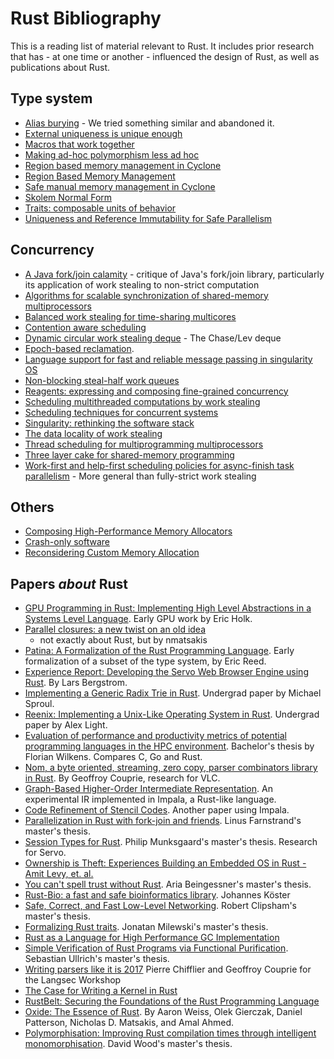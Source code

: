# Rust Bibliography

This is a reading list of material relevant to Rust. It includes prior
research that has - at one time or another - influenced the design of
Rust, as well as publications about Rust.

## Type system

* [Alias burying](https://dl.acm.org/doi/10.1002/spe.370) - We tried something similar and abandoned it.
* [External uniqueness is unique enough](https://lirias.kuleuven.be/retrieve/35835)
* [Macros that work together](https://www.cs.utah.edu/plt/publications/jfp12-draft-fcdf.pdf)
* [Making ad-hoc polymorphism less ad hoc](https://dl.acm.org/doi/10.1145/75277.75283)
* [Region based memory management in Cyclone](https://www.cs.umd.edu/projects/cyclone/papers/cyclone-regions.pdf)
* [Region Based Memory Management](https://www.cs.ucla.edu/~palsberg/tba/papers/tofte-talpin-iandc97.pdf)
* [Safe manual memory management in Cyclone](https://www.cs.umd.edu/projects/PL/cyclone/scp.pdf)
* [Skolem Normal Form](https://en.wikipedia.org/wiki/Skolem_normal_form)
* [Traits: composable units of behavior](http://scg.unibe.ch/archive/papers/Scha03aTraits.pdf)
* [Uniqueness and Reference Immutability for Safe Parallelism](https://research.microsoft.com/pubs/170528/msr-tr-2012-79.pdf)

## Concurrency

* [A Java fork/join calamity](https://web.archive.org/web/20190904045322/http://www.coopsoft.com/ar/CalamityArticle.html) - critique of Java's fork/join library, particularly its application of work stealing to non-strict computation
* [Algorithms for scalable synchronization of shared-memory multiprocessors](https://www.cs.rochester.edu/u/scott/papers/1991_TOCS_synch.pdf)
* [Balanced work stealing for time-sharing multicores](https://web.njit.edu/~dingxn/papers/BWS.pdf)
* [Contention aware scheduling](https://www.blagodurov.net/files/a8-blagodurov.pdf)
* [Dynamic circular work stealing deque](https://patents.google.com/patent/US7346753B2/en) - The Chase/Lev deque
* [Epoch-based reclamation](https://www.cl.cam.ac.uk/techreports/UCAM-CL-TR-579.pdf).
* [Language support for fast and reliable message passing in singularity OS](https://research.microsoft.com/pubs/67482/singsharp.pdf)
* [Non-blocking steal-half work queues](https://www.cs.bgu.ac.il/%7Ehendlerd/papers/p280-hendler.pdf)
* [Reagents: expressing and composing fine-grained concurrency](https://aturon.github.io/academic/reagents.pdf)
* [Scheduling multithreaded computations by work stealing](http://supertech.csail.mit.edu/papers/steal.pdf)
* [Scheduling techniques for concurrent systems](https://www.stanford.edu/~ouster/cgi-bin/papers/coscheduling.pdf)
* [Singularity: rethinking the software stack](https://research.microsoft.com/pubs/69431/osr2007_rethinkingsoftwarestack.pdf)
* [The data locality of work stealing](http://www.aladdin.cs.cmu.edu/papers/pdfs/y2000/locality_spaa00.pdf)
* [Thread scheduling for multiprogramming multiprocessors](https://www.eecis.udel.edu/%7Ecavazos/cisc879-spring2008/papers/arora98thread.pdf)
* [Three layer cake for shared-memory programming](https://dl.acm.org/doi/10.1145/1953611.1953616)
* [Work-first and help-first scheduling policies for async-finish task parallelism](https://dl.acm.org/doi/10.1109/IPDPS.2009.5161079) - More general than fully-strict work stealing

## Others

* [Composing High-Performance Memory Allocators](https://people.cs.umass.edu/~emery/pubs/berger-pldi2001.pdf)
* [Crash-only software](https://www.usenix.org/legacy/events/hotos03/tech/full_papers/candea/candea.pdf)
* [Reconsidering Custom Memory Allocation](https://people.cs.umass.edu/~emery/pubs/berger-oopsla2002.pdf)

## Papers *about* Rust

* [GPU Programming in Rust: Implementing High Level Abstractions in a Systems
  Level
  Language](https://ieeexplore.ieee.org/document/6650903).
  Early GPU work by Eric Holk.
* [Parallel closures: a new twist on an old
  idea](https://www.usenix.org/conference/hotpar12/parallel-closures-new-twist-old-idea)
  - not exactly about Rust, but by nmatsakis
* [Patina: A Formalization of the Rust Programming
  Language](https://dada.cs.washington.edu/research/tr/2015/03/UW-CSE-15-03-02.pdf).
  Early formalization of a subset of the type system, by Eric Reed.
* [Experience Report: Developing the Servo Web Browser Engine using
  Rust](https://arxiv.org/abs/1505.07383). By Lars Bergstrom.
* [Implementing a Generic Radix Trie in
  Rust](https://michaelsproul.github.io/rust_radix_paper/rust-radix-sproul.pdf). Undergrad
  paper by Michael Sproul.
* [Reenix: Implementing a Unix-Like Operating System in
  Rust](https://scialex.github.io/reenix.pdf). Undergrad paper by Alex
  Light.
* [Evaluation of performance and productivity metrics of potential programming languages in the HPC environment](https://github.com/1wilkens/thesis-ba).
  Bachelor's thesis by Florian Wilkens. Compares C, Go and Rust.
* [Nom, a byte oriented, streaming, zero copy, parser combinators library
  in Rust](http://spw15.langsec.org/papers/couprie-nom.pdf). By
  Geoffroy Couprie, research for VLC.
* [Graph-Based Higher-Order Intermediate
  Representation](https://compilers.cs.uni-saarland.de/papers/lkh15_cgo.pdf). An
  experimental IR implemented in Impala, a Rust-like language.
* [Code Refinement of Stencil
  Codes](https://compilers.cs.uni-saarland.de/papers/ppl14_web.pdf). Another
  paper using Impala.
* [Parallelization in Rust with fork-join and
  friends](http://publications.lib.chalmers.se/records/fulltext/219016/219016.pdf). Linus
  Farnstrand's master's thesis.
* [Session Types for
  Rust](https://munksgaard.me/papers/laumann-munksgaard-larsen.pdf). Philip
  Munksgaard's master's thesis. Research for Servo.
* [Ownership is Theft: Experiences Building an Embedded OS in Rust - Amit Levy, et. al.](https://amitlevy.com/papers/tock-plos2015.pdf)
* [You can't spell trust without Rust](https://faultlore.com/blah/papers/thesis.pdf). Aria Beingessner's master's thesis.
* [Rust-Bio: a fast and safe bioinformatics library](https://academic.oup.com/bioinformatics/article/32/3/444/1743419). Johannes Köster
* [Safe, Correct, and Fast Low-Level Networking](https://octarineparrot.com/assets/msci_paper.pdf). Robert Clipsham's master's thesis.
* [Formalizing Rust traits](https://open.library.ubc.ca/cIRcle/collections/ubctheses/24/items/1.0220521). Jonatan Milewski's master's thesis.
* [Rust as a Language for High Performance GC Implementation](https://dl.acm.org/doi/pdf/10.1145/3241624.2926707)
* [Simple Verification of Rust Programs via Functional Purification](https://github.com/Kha/electrolysis). Sebastian Ullrich's master's thesis.
* [Writing parsers like it is 2017](http://spw17.langsec.org/papers/chifflier-parsing-in-2017.pdf) Pierre Chifflier and Geoffroy Couprie for the Langsec Workshop
* [The Case for Writing a Kernel in Rust](https://www.tockos.org/assets/papers/rust-kernel-apsys2017.pdf)
* [RustBelt: Securing the Foundations of the Rust Programming Language](https://plv.mpi-sws.org/rustbelt/popl18/)
* [Oxide: The Essence of Rust](https://arxiv.org/abs/1903.00982). By Aaron Weiss, Olek Gierczak, Daniel Patterson, Nicholas D. Matsakis, and Amal Ahmed.
* [Polymorphisation: Improving Rust compilation times through intelligent monomorphisation](https://davidtw.co/media/masters_dissertation.pdf). David Wood's master's thesis.
